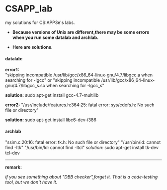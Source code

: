 # CSAPP_lab

 my solutions for CS:APP3e's labs.

* **Because versions of Unix are different,there may be some errors when you run some datalab and archlab.**

* **Here are solutions.**


#### datalab:

**error1:**  
"skipping incompatible /usr/lib/gcc/x86_64-linux-gnu/4.7/libgcc.a when searching for -lgcc"
or	"skipping incompatible /usr/lib/gcc/x86_64-linux-gnu/4.7/libgcc_s.so when searching for -lgcc_s"

**solution:** 
sudo apt-get install gcc-4.7-multilib


**error2:** 
"/usr/include/features.h:364:25: fatal error: sys/cdefs.h: No such file or directory"

**solution:** 
sudo apt-get install libc6-dev-i386


#### archlab

"ssim.c:20:16: fatal error: tk.h: No such file or directory"
"/usr/bin/ld: cannot find -ltk"
"/usr/bin/ld: cannot find -ltcl"
*solution:* sudo apt-get install tk-dev tcl-dev




___

**remark:**

*if you see something about "DBB checker",forget it. That is a code-testing tool, but we don't have it.*
